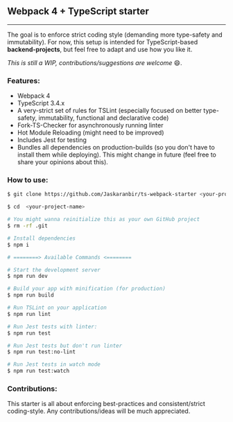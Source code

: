 ## Webpack 4 + TypeScript starter
---

The goal is to enforce strict coding style (demanding more type-safety and immutability). For now, this setup is intended for TypeScript-based **backend-projects**, but feel free to adapt and use how you like it.

*This is still a WIP, contributions/suggestions are welcome* :smile:.

### Features:

* Webpack 4
* TypeScript 3.4.x
* A very-strict set of rules for TSLint (especially focused on better type-safety, immutability, functional and declarative code)
* Fork-TS-Checker for asynchronously running linter
* Hot Module Reloading (might need to be improved)
* Includes Jest for testing
* Bundles all dependencies on production-builds (so you don't have to install them while deploying). This might change in future (feel free to share your opinions about this).

### How to use:

```Bash
$ git clone https://github.com/Jaskaranbir/ts-webpack-starter <your-project-name>

$ cd  <your-project-name>

# You might wanna reinitialize this as your own GitHub project
$ rm -rf .git

# Install dependencies
$ npm i

# ========> Available Commands <========

# Start the development server
$ npm run dev

# Build your app with minification (for production)
$ npm run build

# Run TSLint on your application
$ npm run lint

# Run Jest tests with linter:
$ npm run test

# Run Jest tests but don't run linter
$ npm run test:no-lint

# Run Jest tests in watch mode
$ npm run test:watch
```

### Contributions:

This starter is all about enforcing best-practices and consistent/strict coding-style.
Any contributions/ideas will be much appreciated.
